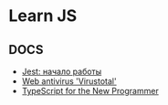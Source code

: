 # Learn JS

## DOCS 
* [Jest: начало работы](https://jestjs.io/ru/docs/getting-started)
* [Web antivirus 'Virustotal'](https://www.virustotal.com/)
* [TypeScript for the New Programmer](https://www.typescriptlang.org/docs/handbook/typescript-from-scratch.html)